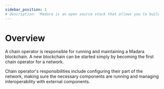 ```yaml
---
sidebar_position: 1
# description: 'Madara is an open source stack that allows you to build app chains powered by Cairo and Starknet technology'
---
```


# Overview

A chain operator is responsible for running and maintaining a Madara blockchain. A new blockchain can be started simply by becoming the first chain operator for a network.

Chain operator's responsibilities include configuring their part of the network, making sure the necessary components are running and managing interoperability with external components.